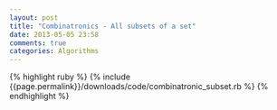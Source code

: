 ```yaml
---
layout: post
title: "Combinatronics - All subsets of a set"
date: 2013-05-05 23:58
comments: true
categories: Algorithms
---
```

{% highlight ruby %}
       {% include {{page.permalink}}/downloads/code/combinatronic_subset.rb %}
    {% endhighlight %}
